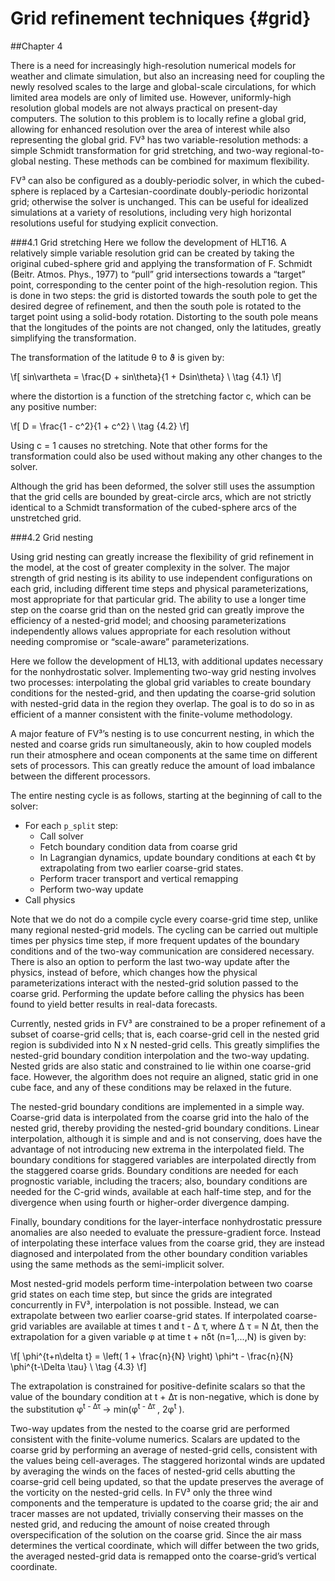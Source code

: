 Grid refinement techniques {#grid}
=========================================

##Chapter 4

There is a need for increasingly high-resolution numerical models for weather and climate simulation, but also an increasing need for coupling the newly resolved scales to the large and global-scale circulations, for which limited area models are only of limited use. However, uniformly-high resolution global models are not always practical on present-day computers. The solution to this problem is to locally refine a global grid, allowing for enhanced resolution over the area of interest while also representing the global grid. FV&sup3; has two variable-resolution methods: a simple Schmidt transformation for grid stretching, and two-way regional-to-global nesting. These methods can be combined for maximum flexibility.

FV&sup3; can also be configured as a doubly-periodic solver, in which the cubed-sphere is replaced by a Cartesian-coordinate doubly-periodic horizontal grid; otherwise the solver is unchanged. This can be useful for idealized simulations at a variety of resolutions, including very high horizontal resolutions useful for studying explicit convection.

###4.1 Grid stretching
Here we follow the development of HLT16. A relatively simple variable resolution grid can be created by taking the original cubed-sphere grid and applying the transformation of F. Schmidt (Beitr. Atmos. Phys., 1977) to “pull” grid intersections towards a “target” point, corresponding to the center point of the high-resolution region. This is done in two steps: the grid is distorted towards the south pole to get the desired degree of refinement, and then the south pole is rotated to the target point using a solid-body rotation. Distorting to the south pole means that the longitudes of the points are not changed, only the latitudes, greatly simplifying the transformation.

The transformation of the latitude &theta; to &thetasym; is given by:

\f[
 	sin\vartheta  =  \frac{D + sin\theta}{1 + Dsin\theta} \\  \tag {4.1}
  \f]

where the distortion is a function of the stretching factor c, which can be any positive number:

\f[
 	D  =  \frac{1 - c^2}{1 + c^2} \\  \tag {4.2}
  \f]

Using c = 1 causes no stretching. Note that other forms for the transformation could also be used without making any other changes to the solver.

Although the grid has been deformed, the solver still uses the assumption that the grid cells are bounded by great-circle arcs, which are not strictly identical to a Schmidt transformation of the cubed-sphere arcs of the unstretched grid.

###4.2 Grid nesting

Using grid nesting can greatly increase the flexibility of grid refinement in the model, at the cost of greater complexity in the solver. The major strength of grid nesting is its ability to use independent configurations on each grid, including different time steps and physical parameterizations, most appropriate for that particular grid. The ability to use a longer time step on the coarse grid than on the nested grid can greatly improve the efficiency of a nested-grid model; and choosing parameterizations independently allows values appropriate for each resolution without needing compromise or “scale-aware” parameterizations.

Here we follow the development of HL13, with additional updates necessary for the nonhydrostatic solver. Implementing two-way grid nesting involves two processes: interpolating the global grid variables to create boundary conditions for the nested-grid, and then updating the coarse-grid solution with nested-grid data in the region they overlap. The goal is to do so in as efficient of a manner consistent with the finite-volume methodology.

A major feature of FV&sup3;’s nesting is to use concurrent nesting, in which the nested and coarse grids run simultaneously, akin to how coupled models run their atmosphere and ocean components at the same time on different sets of processors. This can greatly reduce the amount of load imbalance between the different processors.

The entire nesting cycle is as follows, starting at the beginning of call to the solver:

- For each `p_split` step:
	- Call solver
	- Fetch boundary condition data from coarse grid
	- In Lagrangian dynamics, update boundary conditions at each ¢t by extrapolating from two earlier coarse-grid states.
	- Perform tracer transport and vertical remapping
	- Perform two-way update
- Call physics

Note that we do not do a compile cycle every coarse-grid time step, unlike many regional nested-grid models. The cycling can be carried out multiple times per physics time step, if more frequent updates of the boundary conditions and of the two-way communication are considered necessary. There is also an option to perform the last two-way update after the physics, instead of before, which changes how the physical parameterizations interact with the nested-grid solution passed to the coarse grid. Performing the update before calling the physics has been found to yield better results in real-data forecasts.

Currently, nested grids in FV&sup3; are constrained to be a proper refinement of a subset of coarse-grid cells; that is, each coarse-grid cell in the nested grid region is subdivided into N x N nested-grid cells. This greatly simplifies the nested-grid boundary condition interpolation and the two-way updating. Nested grids are also static and constrained to lie within one coarse-grid face. However, the algorithm does not require an aligned, static grid in one cube face, and any of these conditions may be relaxed in the future.

The nested-grid boundary conditions are implemented in a simple way. Coarse-grid data is interpolated from the coarse grid into the halo of the nested grid, thereby providing the nested-grid boundary conditions. Linear interpolation, although it is simple and and is not conserving, does have the advantage of not introducing new extrema in the interpolated field. The boundary conditions for staggered variables are interpolated directly from the staggered coarse grids. Boundary conditions are needed for each prognostic variable, including the tracers; also, boundary conditions are needed for the C-grid winds, available at each half-time step, and for the divergence when using fourth or higher-order divergence damping.

Finally, boundary conditions for the layer-interface nonhydrostatic pressure anomalies are also needed to evaluate the pressure-gradient force. Instead of interpolating these interface values from the coarse grid, they are instead diagnosed and interpolated from the other boundary condition variables using the same methods as the semi-implicit solver.

Most nested-grid models perform time-interpolation between two coarse grid states on each time step, but since the grids are integrated concurrently in FV&sup3;, interpolation is not possible. Instead, we can extrapolate between two earlier coarse-grid states. If interpolated coarse-grid variables are available at times t and t - &Delta; &tau;, where &Delta; &tau; = N &Delta;t, then the extrapolation for a given variable &phi; at time t + n&delta;t  (n=1,...,N) is given by:

\f[
 	\phi^{t+n\delta t}  = \left( 1 + \frac{n}{N} \right) \phi^t - \frac{n}{N} \phi^{t-\Delta \tau} \\  \tag {4.3}
  \f]

The extrapolation is constrained for positive-definite scalars so that the value of the boundary condition at t + &Delta;&tau; is non-negative, which is done by the substitution  &phi;<sup>t - &Delta;&tau; </sup>   &rarr; min(&phi;<sup>t - &Delta;&tau; </sup>, 2&phi;<sup>t</sup> ).

Two-way updates from the nested to the coarse grid are performed consistent with the finite-volume numerics. Scalars are updated to the coarse grid by performing an average of nested-grid cells, consistent with the values being cell-averages. The staggered horizontal winds are updated by averaging the winds on the faces of nested-grid cells abutting the coarse-grid cell being updated, so that the update preserves the average of the vorticity on the nested-grid cells. In FV&sup3; only the three wind components and the temperature is updated to the coarse grid; the air and tracer masses are not updated, trivially conserving their masses on the nested grid, and reducing the amount of noise created through overspecification of the solution on the coarse grid. Since the air mass determines the vertical coordinate, which will differ between the two grids, the averaged nested-grid data is remapped onto the coarse-grid’s vertical coordinate.


